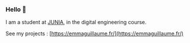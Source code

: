 ### Hello 👋

I am a student at [JUNIA](https://www.junia.com/fr/formations-admissions/alternance-et-apprenticeship/alternance-ingenieur-numerique/), in the digital engineering course. 

See my projects : [https://emmaguillaume.fr/](https://emmaguillaume.fr/) 
